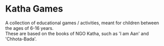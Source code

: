 # Katha Games 

A collection of educational games / activities, meant for children between the ages of 6-16 years.   
These are based on the books of NGO Katha, such as 'I am Aan' and 'Chhota-Bada'.




